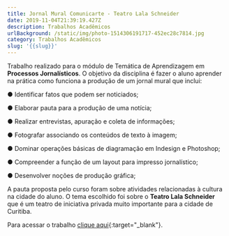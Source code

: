 ```yaml
---
title: Jornal Mural Comunicarte - Teatro Lala Schneider
date: 2019-11-04T21:39:19.427Z
description: Trabalhos Acadêmicos
urlBackground: /static/img/photo-1514306191717-452ec28c7814.jpg
category: Trabalhos Acadêmicos
slug: '{{slug}}'
---
```

Trabalho realizado para o módulo de Temática de Aprendizagem em **Processos Jornalísticos**. O objetivo da disciplina é fazer o aluno aprender na prática como funciona a produção de um jornal mural que inclui:

● Identificar fatos que podem ser noticiados;

● Elaborar pauta para a produção de uma notícia;

● Realizar entrevistas, apuração e coleta de informações;

● Fotografar associando os conteúdos de texto à imagem;

● Dominar operações básicas de diagramação em Indesign e Photoshop;

● Compreender a função de um layout para impresso jornalístico;

● Desenvolver noções de produção gráfica;

A pauta proposta pelo curso foram sobre atividades relacionadas à cultura na cidade do aluno. O tema escolhido foi sobre o **Teatro Lala Schneider** que é um teatro de iniciativa privada muito importante para a cidade de Curitiba.

Para acessar o trabalho [clique aqui](http://bit.ly/projetocomunicarte){:target="_blank"}.
